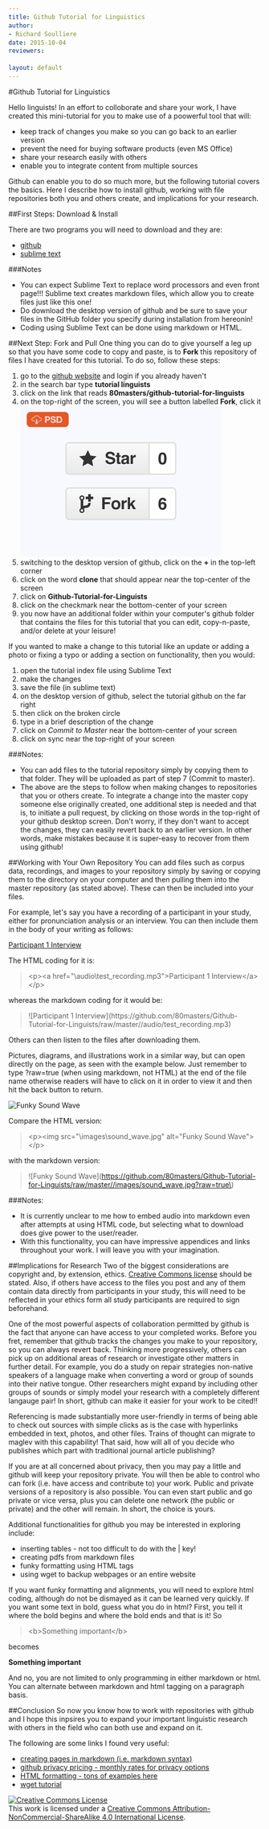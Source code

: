 ```yaml
---
title: Github Tutorial for Linguistics
author:
- Richard Soulliere
date: 2015-10-04
reviewers:

layout: default
---
```



#Github Tutorial for Linguistics

Hello linguists!  In an effort to colloborate and share your work, I have created this mini-tutorial for you to make use of a poowerful tool that will:
* keep track of changes you make so you can go back to an earlier version
* prevent the need for buying software products (even MS Office)
* share your research easily with others
* enable you to integrate content from multiple sources

Github can enable you to do so much more, but the following tutorial covers the basics.  Here I describe how to install github, working with file repositories both you and others create, and implications for your research.
 

##First Steps: Download & Install

There are two programs you will need to download and they are:
+ [github](https://desktop.github.com/)
+ [sublime text](http://www.sublimetext.com/2)

###Notes
+ You can expect Sublime Text to replace word processors and even front page!!! Sublime text creates markdown files, which allow you to create files just like this one!
+ Do download the desktop version of github and be sure to save your files in the GitHub folder you specify during installation from hereonin!
+ Coding using Sublime Text can be done using markdown or HTML.

##Next Step: Fork and Pull
One thing you can do to give yourself a leg up so that you have some code to copy and paste, is to **Fork** this repository of files I have created for this tutorial.  To do so, follow these steps:

1. go to the [github website](https://github.com) and login if you already haven't
2. in the search bar type **tutorial linguists**
3. click on the link that reads **80masters/github-tutorial-for-linguists**
4. on the top-right of the screen, you will see a button labelled **Fork**, click it ![Fork](https://github.com/80masters/Github-Tutorial-for-Linguists/raw/master//images/fork.jpg)
5. switching to the desktop version of github, click on the **\+** in the top-left corner
6. click on the word **clone** that should appear near the top-center of the screen
7. click on **Github-Tutorial-for-Linguists**
8. click on the checkmark near the bottom-center of your screen 
9. you now have an additional folder within your computer's github folder that contains the files for this tutorial that you can edit, copy-n-paste, and/or delete at your leisure!

If you wanted to make a change to this tutorial like an update or adding a photo or fixing a typo or adding a section on functionality, then you would:

1. open the tutorial index file using Sublime Text
2. make the changes
3. save the file \(in sublime text\)
4. on the desktop version of github, select the tutorial github on the far right
5. then click on the broken circle
6. type in a brief description of the change
7. click on *Commit to Master* near the bottom-center of your screen
8. click on sync near the top-right of your screen

###Notes:
+ You can add files to the tutorial repository simply by copying them to that folder.  They will be uploaded as part of step 7 \(Commit to master\).
+ The above are the steps to follow when making changes to repositories that you or others create.  To integrate a change into the master copy someone else originally created, one additional step is needed and that is, to initiate a pull request, by clicking on those words in the top-right of your github desktop screen.  Don't worry, if they don't want to accept the changes, they can easily revert back to an earlier version. In other words, make mistakes because it is super-easy to recover from them using github!

##Working with Your Own Repository
You can add files such as corpus data, recordings, and images to your repository simply by saving or copying them to the directory on your computer and then pulling them into the master repository \(as stated above\).  These can then be included into your files.

For example, let's say you have a recording of a participant in your study, either for pronunciation analysis or an interview.  You can then include them in the body of your writing as follows:

<p><a href="\audio\test_recording.mp3">Participant 1 Interview</a></p>

The HTML coding for it is:

>\<p>\<a href="\audio\test_recording.mp3">Participant 1 Interview\</a>\</p>

whereas the markdown coding for it would be:

> \!\[Participant 1 Interview\]\(https\://github.com/80masters/Github-Tutorial-for-Linguists/raw/master//audio/test_recording.mp3\)

Others can then listen to the files after downloading them.

Pictures, diagrams, and illustrations work in a similar way, but can open directly on the page, as seen with the example below.  Just remember to type ?raw=true (when using markdown, not HTML) at the end of the file name otherwise readers will have to click on it in order to view it and then hit the back button to return.

<p><img src="\images\sound_wave.jpg" alt="Funky Sound Wave"></p>

Compare the HTML version:

> \<p>\<img src="\images\sound_wave.jpg" alt="Funky Sound Wave">\</p>

with the markdown version:

>\!\[Funky Sound Wave\]\(https://github.com/80masters/Github-Tutorial-for-Linguists/raw/master//images/sound_wave.jpg?raw=true\)

###Notes:
+ It is currently unclear to me how to embed audio into markdown even after attempts at using HTML code, but selecting what to download does give power to the user/reader.
+ With this functionality, you can have impressive appendices and links throughout your work.  I will leave you with your imagination.

##Implications for Research
Two of the biggest considerations are copyright and, by extension, ethics.  [Creative Commons license](https://creativecommons.org/licenses/) should be stated.  Also, if others have access to the files you post and any of them contain data directly from participants in your study, this will need to be reflected in your ethics form all study participants are required to sign beforehand.

One of the most powerful aspects of collaboration permitted by github is the fact that anyone can have access to your completed works.  Before you fret, remember that github tracks the changes you make to your repository, so you can always revert back.  Thinking more progressively, others can pick up on additional areas of research or investigate other matters in further detail.  For example, you do a study on repair strategies non-native speakers of a language make when converting a word or group of sounds into their native tongue.  Other researchers might expand by including other groups of sounds or simply model your research with a completely different langauge pair!  In short, github can make it easier for your work to be cited!!

Referencing is made substantially more user-friendly in terms of being able to check out sources with simple clicks as is the case with hyperlinks embedded in text, photos, and other files.  Trains of thought can migrate to maglev with this capability!  That said, how will all of you decide who publishes which part with traditional journal article publishing?

If you are at all concerned about privacy, then you may pay a little and github will keep your repository private.  You will then be able to control who can fork \(i.e. have access and contribute to\) your work.  Public and private versions of a repository is also possible. You can even start public and go private or vice versa, plus you can delete one network \(the public or private\) and the other will remain. In short, the choice is yours.

Additional functionalities for github you may be interested in exploring include:
* inserting tables - not too difficult to do with the | key!
* creating pdfs from markdown files
* funky formatting using HTML tags
* using wget to backup webpages or an entire website

If you want funky formatting and alignments, you will need to explore html coding, although do not be dismayed as it can be learned very quickly.  If you want some text in bold, guess what you do in html?  First, you tell it where the bold begins and where the bold ends and that is it!  So

> \<b\>Something important\</b\>

becomes

<p><b>Something important</b></p>

And no, you are not limited to only programming in either markdown or html.  You can alternate between markdown and html tagging on a paragraph basis.

##Conclusion
So now you know how to work with repositories with github and I hope this inpsires you to expand your important linguistic research with others in the field who can both use and expand on it.

The following are some links I found very useful:
* [creating pages in markdown (i.e. markdown syntax)](https://daringfireball.net/projects/markdown/syntax)
* [github privacy pricing - monthly rates for privacy options](https://github.com/pricing)
* [HTML formatting - tons of examples here](http://www.w3schools.com/html/html_formatting.asp)
* [wget tutorial](http://programminghistorian.org/lessons/automated-downloading-with-wget)

<p><a rel="license" href="http://creativecommons.org/licenses/by-nc-sa/4.0/"><img alt="Creative Commons License" style="border-width:0" src="https://i.creativecommons.org/l/by-nc-sa/4.0/80x15.png" /></a><br />This work is licensed under a <a rel="license" href="http://creativecommons.org/licenses/by-nc-sa/4.0/">Creative Commons Attribution-NonCommercial-ShareAlike 4.0 International License</a>.</p>